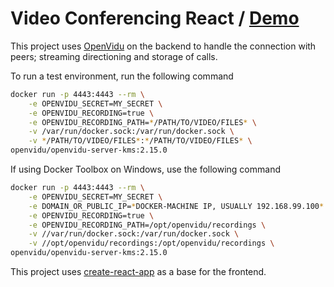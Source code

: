 # Video Conferencing React / [Demo](https://video-conferencing-react.web.app/)

This project uses [OpenVidu](https://openvidu.io/index) on the backend to handle the connection with peers; streaming directioning and storage of calls.

To run a test environment, run the following command

```bash
docker run -p 4443:4443 --rm \
    -e OPENVIDU_SECRET=MY_SECRET \
    -e OPENVIDU_RECORDING=true \
    -e OPENVIDU_RECORDING_PATH=*/PATH/TO/VIDEO/FILES* \
    -v /var/run/docker.sock:/var/run/docker.sock \
    -v */PATH/TO/VIDEO/FILES*:*/PATH/TO/VIDEO/FILES* \
openvidu/openvidu-server-kms:2.15.0
```

If using Docker Toolbox on Windows, use the following command

```bash
docker run -p 4443:4443 --rm \
    -e OPENVIDU_SECRET=MY_SECRET \
    -e DOMAIN_OR_PUBLIC_IP=*DOCKER-MACHINE IP, USUALLY 192.168.99.100* \
    -e OPENVIDU_RECORDING=true \
    -e OPENVIDU_RECORDING_PATH=/opt/openvidu/recordings \
    -v //var/run/docker.sock:/var/run/docker.sock \
    -v //opt/openvidu/recordings:/opt/openvidu/recordings \
openvidu/openvidu-server-kms:2.15.0
```

This project uses [create-react-app](https://create-react-app.dev/) as a base for the frontend.